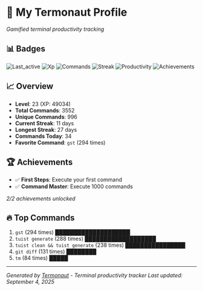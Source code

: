 # 🚀 My Termonaut Profile

*Gamified terminal productivity tracking*

## 📊 Badges

![Last_active](https://img.shields.io/badge/Last+Active-11h+ago-yellow?style=flat-square&logo=terminal&logoColor=white) ![Xp](https://img.shields.io/badge/XP-Level+23+%2849034%2F57600%29-blue?style=flat-square&logo=terminal&logoColor=white) ![Commands](https://img.shields.io/badge/Commands-3552-blue?style=flat-square&logo=terminal&logoColor=white) ![Streak](https://img.shields.io/badge/Streak-11+days-blue?style=flat-square&logo=terminal&logoColor=white) ![Productivity](https://img.shields.io/badge/Productivity-80.0%25-green?style=flat-square&logo=terminal&logoColor=white) ![Achievements](https://img.shields.io/badge/Achievements-5%2F10-blue?style=flat-square&logo=terminal&logoColor=white) 

## 📈 Overview

- **Level**: 23 (XP: 49034)
- **Total Commands**: 3552
- **Unique Commands**: 996
- **Current Streak**: 11 days
- **Longest Streak**: 27 days
- **Commands Today**: 34
- **Favorite Command**: `gst` (294 times)

## 🏆 Achievements

- ✅ **First Steps**: Execute your first command
- ✅ **Command Master**: Execute 1000 commands

*2/2 achievements unlocked*

## 🔥 Top Commands

1. `gst` (294 times) ████████████████████
2. `tuist generate` (288 times) ███████████████████
3. `tuist clean && tuist generate` (238 times) ████████████████
4. `git diff` (131 times) ████████
5. `tm` (84 times) █████

---

*Generated by [Termonaut](https://github.com/oiahoon/termonaut) - Terminal productivity tracker*
*Last updated: September 4, 2025*
